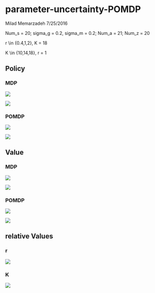 # parameter-uncertainty-POMDP
Milad Memarzadeh
7/25/2016  

Num_s = 20; sigma_g = 0.2, sigma_m = 0.2; Num_a = 21; Num_z = 20

r \in {0.4,1,2}, K = 18

K \in {10,14,18}, r = 1

## Policy

### MDP

![](parameter-uncertainty_files/figure-html/MDP_Pol_r.png)

![](parameter-uncertainty_files/figure-html/MDP_Pol_K.png)


### POMDP

![](parameter-uncertainty_files/figure-html/Pol_r.png)

![](parameter-uncertainty_files/figure-html/Pol_K.png)



## Value

### MDP

![](parameter-uncertainty_files/figure-html/MDP_Val_r.png)

![](parameter-uncertainty_files/figure-html/MDP_Val_K.png)


### POMDP

![](parameter-uncertainty_files/figure-html/Val_r.png)

![](parameter-uncertainty_files/figure-html/Val_K.png)

## relative Values

### r
![](parameter-uncertainty_files/figure-html/relV_r.png)

### K

![](parameter-uncertainty_files/figure-html/relV_K.png)
